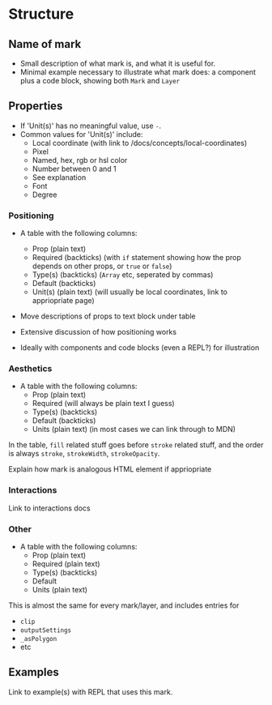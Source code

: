 # Structure

## Name of mark

- Small description of what mark is, and what it is useful for. 
- Minimal example necessary to illustrate what mark does: a component plus a code block, showing both `Mark` and `Layer`

## Properties

- If 'Unit(s)' has no meaningful value, use ` - `.
- Common values for 'Unit(s)' include:
  - Local coordinate (with link to /docs/concepts/local-coordinates)
  - Pixel
  - Named, hex, rgb or hsl color
  - Number between 0 and 1
  - See explanation
  - Font
  - Degree

### Positioning

- A table with the following columns:
  - Prop (plain text)
  - Required (backticks) (with `if` statement showing how the prop depends on other props, or `true` or `false`)
  - Type(s) (backticks) (`Array` etc, seperated by commas)
  - Default (backticks)
  - Unit(s) (plain text) (will usually be local coordinates, link to appriopriate page)

- Move descriptions of props to text block under table
- Extensive discussion of how positioning works
- Ideally with components and code blocks (even a REPL?) for illustration

### Aesthetics

- A table with the following columns:
  - Prop (plain text)
  - Required (will always be plain text I guess)
  - Type(s) (backticks)
  - Default (backticks)
  - Units (plain text) (in most cases we can link through to MDN)

In the table, `fill` related stuff goes before `stroke` related stuff, and the order is always `stroke`, `strokeWidth`, `strokeOpacity`.

Explain how mark is analogous HTML element if appriopriate

### Interactions

Link to interactions docs

### Other

- A table with the following columns:
  - Prop (plain text)
  - Required (plain text)
  - Type(s) (backticks)
  - Default
  - Units (plain text)

This is almost the same for every mark/layer, and includes entries for

- `clip`
- `outputSettings`
- `_asPolygon`
- etc

## Examples

Link to example(s) with REPL that uses this mark.